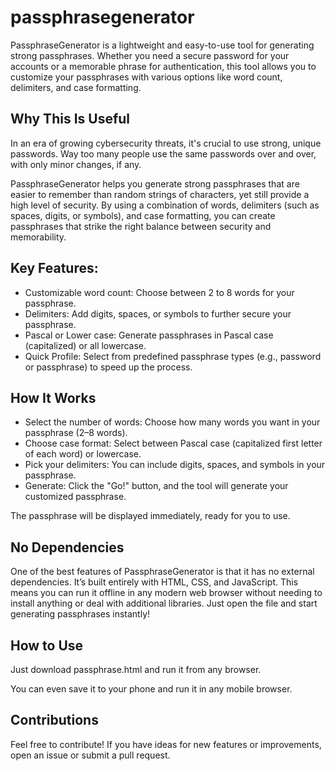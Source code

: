 # passphrasegenerator
PassphraseGenerator is a lightweight and easy-to-use tool for generating strong passphrases. Whether you need a secure password for your accounts or a memorable phrase for authentication, this tool allows you to customize your passphrases with various options like word count, delimiters, and case formatting.

## Why This Is Useful
In an era of growing cybersecurity threats, it's crucial to use strong, unique passwords. Way too many people use the same passwords over and over, with only minor changes, if any.

PassphraseGenerator helps you generate strong passphrases that are easier to remember than random strings of characters, yet still provide a high level of security. By using a combination of words, delimiters (such as spaces, digits, or symbols), and case formatting, you can create passphrases that strike the right balance between security and memorability.

## Key Features:
- Customizable word count: Choose between 2 to 8 words for your passphrase.
- Delimiters: Add digits, spaces, or symbols to further secure your passphrase.
- Pascal or Lower case: Generate passphrases in Pascal case (capitalized) or all lowercase.
- Quick Profile: Select from predefined passphrase types (e.g., password or passphrase) to speed up the process.

## How It Works
- Select the number of words: Choose how many words you want in your passphrase (2–8 words).
- Choose case format: Select between Pascal case (capitalized first letter of each word) or lowercase.
- Pick your delimiters: You can include digits, spaces, and symbols in your passphrase.
- Generate: Click the "Go!" button, and the tool will generate your customized passphrase.

The passphrase will be displayed immediately, ready for you to use.

## No Dependencies
One of the best features of PassphraseGenerator is that it has no external dependencies. It’s built entirely with HTML, CSS, and JavaScript. This means you can run it offline in any modern web browser without needing to install anything or deal with additional libraries. Just open the file and start generating passphrases instantly!

## How to Use
Just download passphrase.html and run it from any browser.

You can even save it to your phone and run it in any mobile browser.

## Contributions
Feel free to contribute! If you have ideas for new features or improvements, open an issue or submit a pull request.
